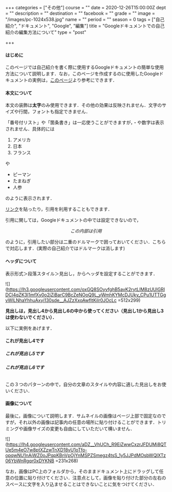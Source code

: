 +++
categories = ["その他"]
course = ""
date = 2020-12-26T15:00:00Z
dept = ""
description = ""
destination = ""
facebook = ""
grade = ""
image = "/images/pc-1024x538.jpg"
name = ""
period = ""
season = 0
tags = ["自己紹介", "ドキュメント", "Google", "編集"]
title = "Googleドキュメントでの自己紹介の編集方法について"
type = "post"

+++
#### **はじめに**

このページでは自己紹介を書く際に使用するGoogleドキュメントの簡単な使用方法について説明します．なお，このページを作成するのに使用したGoogleドキュメントの実例は，[このページ](https://docs.google.com/document/d/1iwN63dPlSjGo-3KYL9fgNm8FOpAh7egKwTXg3txcYdU/edit?usp=sharing)より参考にできます．

#### **本文について**

本文の装飾は**太字**のみ使用できます．その他の効果は反映されません．文字のサイズや行間，フォントも指定できません．

「番号付リスト」や「箇条書き」は一応使うことができますが，・や数字は表示されません．具体的には

1. アメリカ
2. 日本
3. フランス

や

* ピーマン
* たまねぎ
* 人参

のように表示されます．

[リンク](https://kyudai-tobitate.netlify.app/google/)を貼ったり，引用を利用することもできます．

引用に関しては，Googleドキュメントの中では設定できないので，

$$この内部は引用$$

のように，引用したい部分は二重のドルマークで囲っておいてください．こちらで対応します．(実際の自己紹介ではドルマークは消します)

#### **ヘッダについて**

表示形式＞段落スタイル＞見出し，からヘッダを設定することができます．

![](https://lh3.googleusercontent.com/oxGQ8SOyvfghB5avK2rytLlM8zUUlGRlDCl4qZK3I1mfXy0o2jZiBarC9BcZeNOoQ9L_yWmhKYMcDJUky_CPu1UTTGgvWlLNhaYhhuAxyi130sde__AJZzXxoAwfItKilr0JOcLc =512x299)

**見出しは，見出し4から見出し6の中から使ってください（見出し1から見出し3は使わないでください）．**

以下に実例をあげます．

#### **これが見出し4です**

##### **これが見出し5です**

###### **これが見出し6です**

この３つのパターンの中で，自分の文章のスタイルや内容に適した見出しをお使いください．

#### **画像について**

最後に，画像について説明します．サムネイルの画像はページ上部で固定なのですが，それ以外の画像は記事内の任意の場所に貼り付けることができます．トリミングや画像サイズの変更も自由にしていただいて構いません．

![](https://lh4.googleusercontent.com/aDZ__VhUCh_R9EiZwwCxzrJFDUMi8QTUe5m4eO7w8ptXZzwTnXD18vU1oTfo-opqwNU1nAiWZ0oJPqpKBnVpOjYnMSPZSmegz4tsS_1y5JJPdMOsbWQlXTz06YbWnRgqr0xDYKNB =231x268)

なお，画像はPC上のフォルダから，そのままドキュメント上にドラッグして任意の位置に貼り付けてください．注意点として，画像を貼り付けた部分の左右のスペースに文字を入り込ませることはできないことに気をつけてください．